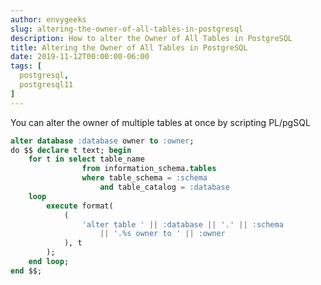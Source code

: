 ```yaml
---
author: envygeeks
slug: altering-the-owner-of-all-tables-in-postgresql
description: How to alter the Owner of All Tables in PostgreSQL
title: Altering the Owner of All Tables in PostgreSQL
date: 2019-11-12T00:00:00-06:00
tags: [
  postgresql,
  postgresql11
]
---
```


You can alter the owner of multiple tables at once by scripting PL/pgSQL 

```sql
alter database :database owner to :owner;
do $$ declare t text; begin
    for t in select table_name
                from information_schema.tables
                where table_schema = :schema
                    and table_catalog = :database
    loop
        execute format(
            (
                'alter table ' || :database || '.' || :schema 
                    || '.%s owner to ' || :owner
            ), t
        );
    end loop;
end $$;
```
